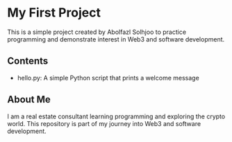 # My First Project

This is a simple project created by Abolfazl Solhjoo to practice programming and demonstrate interest in Web3 and software development.

## Contents
- hello.py: A simple Python script that prints a welcome message

## About Me
I am a real estate consultant learning programming and exploring the crypto world. This repository is part of my journey into Web3 and software development.
